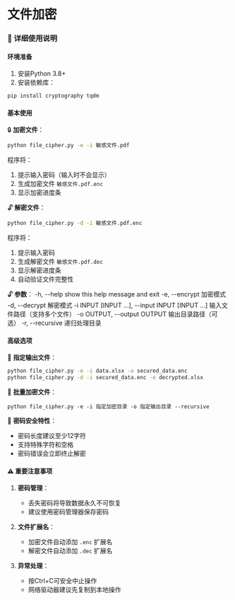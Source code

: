 # 文件加密
### 📖 详细使用说明

#### 环境准备
1. 安装Python 3.8+
2. 安装依赖库：
```bash
pip install cryptography tqdm
```

#### 基本使用

🔒 **加密文件**：
```bash
python file_cipher.py -e -i 敏感文件.pdf
```
程序将：
1. 提示输入密码（输入时不会显示）
2. 生成加密文件 `敏感文件.pdf.enc`
3. 显示加密进度条

🔓 **解密文件**：
```bash
python file_cipher.py -d -i 敏感文件.pdf.enc
```
程序将：
1. 提示输入密码
2. 生成解密文件 `敏感文件.pdf.dec`
3. 显示解密进度条
4. 自动验证文件完整性
   
🔓 **参数**：
  -h, --help            show this help message and exit
  -e, --encrypt         加密模式
  -d, --decrypt         解密模式
  -i INPUT [INPUT ...], --input INPUT [INPUT ...]
                        输入文件路径（支持多个文件）
  -o OUTPUT, --output OUTPUT
                        输出目录路径（可选）
  -r, --recursive       递归处理目录

#### 高级选项

📂 **指定输出文件**：
```bash
python file_cipher.py -e -i data.xlsx -o secured_data.enc
python file_cipher.py -d -i secured_data.enc -o decrypted.xlsx
```
📂 **批量加密文件**：
```bashi
python file_cipher.py -e -i 指定加密目录 -o 指定输出目录 --recursive
```

🔐 **密码安全特性**：
- 密码长度建议至少12字符
- 支持特殊字符和空格
- 密码错误会立即终止解密


#### ⚠️ 重要注意事项

1. **密码管理**：
   - 丢失密码将导致数据永久不可恢复
   - 建议使用密码管理器保存密码

2. **文件扩展名**：
   - 加密文件自动添加 `.enc` 扩展名
   - 解密文件自动添加 `.dec` 扩展名

3. **异常处理**：
   - 按Ctrl+C可安全中止操作
   - 网络驱动器建议先复制到本地操作
